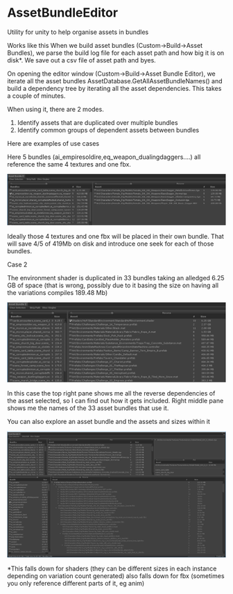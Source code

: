 # AssetBundleEditor
Utility for unity to help organise assets in bundles 

Works like this
When we build asset bundles (Custom->Build->Asset Bundles), we parse the build log file for each asset path and how big it is on disk*. We save out a csv file of asset path and byes.

On opening the editor window (Custom->Build->Asset Bundle Editor), we iterate all the asset bundles AssetDatabase.GetAllAssetBundleNames() and build a dependency tree by iterating all the asset dependencies. This takes a couple of minutes.

When using it, there are 2 modes.

1. Identify assets that are duplicated over multiple bundles 
2. Identify common groups of dependent assets between bundles 

Here are examples of use cases

Here 5 bundles (ai_empiresoldire,eq_weapon_dualingdaggers....) all reference the same 4 textures and one fbx. 

![alt text](README/pasted1.png)

Ideally those 4 textures and one fbx will be placed in their own bundle. That will save 4/5 of 419Mb on disk and introduce one seek for each of those bundles.

Case 2

The environment shader is duplicated in 33 bundles taking an alledged 6.25 GB of space (that is wrong, possibly due to it basing the size on having all the variations compiles 189.48 Mb)

![alt text](README/pasted2.png)

In this case the top right pane shows me all the reverse dependencies of the asset selected, so I can find out how it gets included.
Right middle pane shows me the names of the 33 asset bundles that use it.

You can also explore an asset bundle and the assets and sizes within it

![alt text](README/pasted3.png)

*This falls down for shaders (they can be different sizes in each instance depending on variation count generated) also falls down for fbx (sometimes you only reference different parts of it, eg anim)